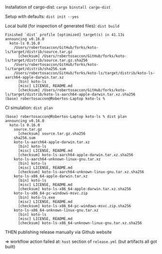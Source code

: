 Installation of cargo-dist: `cargo binstall cargo-dist`

Setup with defaults: `dist init --yes`

Local build (for inspection of generated files): `dist build`
```
Finished `dist` profile [optimized] target(s) in 41.13s
announcing v0.16.0
  koto-ls 0.16.0
    /Users/robertosaccon/GitHub/forks/koto-ls/target/distrib/source.tar.gz
      [checksum] /Users/robertosaccon/GitHub/forks/koto-ls/target/distrib/source.tar.gz.sha256
    /Users/robertosaccon/GitHub/forks/koto-ls/target/distrib/sha256.sum
    /Users/robertosaccon/GitHub/forks/koto-ls/target/distrib/koto-ls-aarch64-apple-darwin.tar.xz
      [bin] koto-ls
      [misc] LICENSE, README.md
      [checksum] /Users/robertosaccon/GitHub/forks/koto-ls/target/distrib/koto-ls-aarch64-apple-darwin.tar.xz.sha256
(base) robertosaccon@Robertos-Laptop koto-ls %
```

CI simulation: `dist plan`
```
(base) robertosaccon@Robertos-Laptop koto-ls % dist plan
announcing v0.16.0
  koto-ls 0.16.0
    source.tar.gz
      [checksum] source.tar.gz.sha256
    sha256.sum
    koto-ls-aarch64-apple-darwin.tar.xz
      [bin] koto-ls
      [misc] LICENSE, README.md
      [checksum] koto-ls-aarch64-apple-darwin.tar.xz.sha256
    koto-ls-aarch64-unknown-linux-gnu.tar.xz
      [bin] koto-ls
      [misc] LICENSE, README.md
      [checksum] koto-ls-aarch64-unknown-linux-gnu.tar.xz.sha256
    koto-ls-x86_64-apple-darwin.tar.xz
      [bin] koto-ls
      [misc] LICENSE, README.md
      [checksum] koto-ls-x86_64-apple-darwin.tar.xz.sha256
    koto-ls-x86_64-pc-windows-msvc.zip
      [bin] koto-ls.exe
      [misc] LICENSE, README.md
      [checksum] koto-ls-x86_64-pc-windows-msvc.zip.sha256
    koto-ls-x86_64-unknown-linux-gnu.tar.xz
      [bin] koto-ls
      [misc] LICENSE, README.md
      [checksum] koto-ls-x86_64-unknown-linux-gnu.tar.xz.sha256
```

THEN publishing release manually via Github website

=> workflow action failed at: `host` section of `release.yml` (but artifacts all got built)
